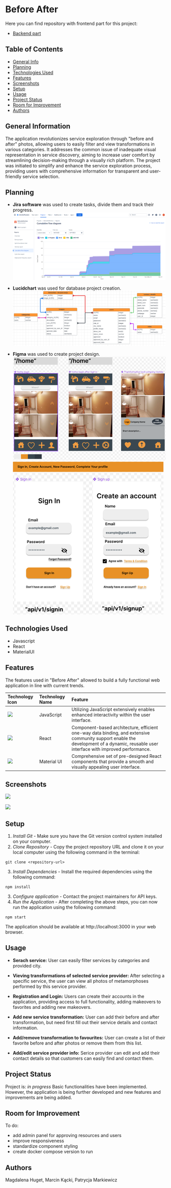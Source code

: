 # Before After

Here you can find repository with frontend part for this project:

- [Backend part](https://github.com/Draquo/BeforeAndAfterBackend)

## Table of Contents
* [General Info](#general-information)
* [Planning](#planning)
* [Technologies Used](#technologies-used)
* [Features](#features)
* [Screenshots](#screenshots)
* [Setup](#setup)
* [Usage](#usage)
* [Project Status](#project-status)
* [Room for Improvement](#room-for-improvement)
* [Authors](#authors)

## General Information
The application revolutionizes service exploration through "before and after" photos, allowing users to easily filter and view transformations in various categories. It addresses the common issue of inadequate visual representation in service discovery, aiming to increase user comfort by streamlining decision-making through a visually rich platform. The project was initiated to simplify and enhance the service exploration process, providing users with comprehensive information for transparent and user-friendly service selection.

## Planning
- **Jira software** was used to create tasks, divide them and track their progress.
  ![](readmeSources/jira-cumulative-flow-diagram.PNG)


- **Lucidchart** was used for database project creation.
  ![](readmeSources/lucidchart-erd.png)


- **Figma** was used to create project design.
  ![](readmeSources/figma-main.PNG)
  ![](readmeSources/figma-sign.PNG)

## Technologies Used
- Javascript
- React
- MaterialUI

## Features
The features used in "Before After" allowed to build a fully functional web application in line with current trends.

|                                                          Technology Icon                                                      | Technology Name |                                Feature                                          |
|:------------------------------------------------------------------------------------------------------------------------------|:----------------|:------------------------------------------|
| <img height="50" src="https://user-images.githubusercontent.com/25181517/117447155-6a868a00-af3d-11eb-9cfe-245df15c9f3f.png"> |   JavaScript    | Utilizing JavaScript extensively enables enhanced interactivity within the user interface. |
| <img height="50" src="https://user-images.githubusercontent.com/25181517/183897015-94a058a6-b86e-4e42-a37f-bf92061753e5.png"> |      React	    | Component-based architecture, efficient one-way data binding, and extensive community support enable the development of a dynamic, reusable user interface with improved performance. |
| <img height="50" src="https://user-images.githubusercontent.com/25181517/189716630-fe6c084c-6c66-43af-aa49-64c8aea4a5c2.png"> |   Material UI   | Comprehensive set of pre-designed React components that provide a smooth and visually appealing user interface. |

## Screenshots
![](readmeSources/before-after-main.gif)


![](readmeSources/add-image.gif)

## Setup
1. *Install Git* - Make sure you have the Git version control system installed on your computer.
2. *Clone Repository* - Copy the project repository URL and clone it on your local computer using the following command in the terminal:

```
git clone <repository-url>
```

3. *Install Dependencies* - Install the required dependencies using the following command:

```
npm install
```

3. *Configure application* - Contact the project maintainers for API keys.
4. *Run the Application* - After completing the above steps, you can now run the application using the following command:

```
npm start
```

The application should be available at http://localhost:3000 in your web browser.

## Usage
- **Serach service:** User can easily filter services by categories and provided city.

- **Vieving transformations of selected service provider:** After selecting a specific service, the user can view all photos of metamorphoses performed by this service provider.

- **Registration and Login:** Users can create their accounts in the application, providing access to full functionality, adding makeovers to favorites and adding new makeovers.

- **Add new service transformation:** User can add their before and after transformation, but need first fill out their service details and contact information.

- **Add/remove transformation to favourites:** User can create a list of their favorite before and after photos or remove them from this list.

- **Add/edit service provider info:** Serice provider can edit and add their contact details so that customers can easily find and contact them.

## Project Status
Project is: _in progress_
Basic functionalities have been implemented. However, the application is being further developed and new features and improvements are being added.

## Room for Improvement
To do:
- add admin panel for approving resources and users
- improve responsiveness
- standardize component styling
- create docker compose version to run

## Authors
Magdalena Huget,
Marcin Kącki,
Patrycja Markiewicz
